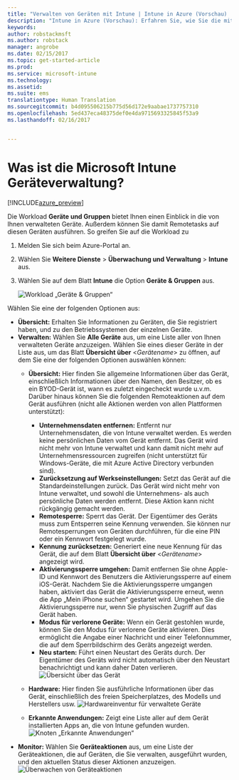 ```yaml
---
title: "Verwalten von Geräten mit Intune | Intune in Azure (Vorschau) | Microsoft Docs"
description: "Intune in Azure (Vorschau): Erfahren Sie, wie Sie die mit Intune verwalteten Geräte anzeigen und mit diesen verschiedene Aktionen durchführen."
keywords: 
author: robstackmsft
ms.author: robstack
manager: angrobe
ms.date: 02/15/2017
ms.topic: get-started-article
ms.prod: 
ms.service: microsoft-intune
ms.technology: 
ms.assetid: 
ms.suite: ems
translationtype: Human Translation
ms.sourcegitcommit: b4d095506215b775d56d172e9aabae1737757310
ms.openlocfilehash: 5ed437eca48375def0e4da9715693325845f53a9
ms.lasthandoff: 02/16/2017


---
```


# <a name="what-is-microsoft-intune-device-management"></a>Was ist die Microsoft Intune Geräteverwaltung? 


[!INCLUDE[azure_preview](../includes/azure_preview.md)]

Die Workload **Geräte und Gruppen** bietet Ihnen einen Einblick in die von Ihnen verwalteten Geräte. Außerdem können Sie damit Remotetasks auf diesen Geräten ausführen. So greifen Sie auf die Workload zu

1. Melden Sie sich beim Azure-Portal an.
2. Wählen Sie **Weitere Dienste** > **Überwachung und Verwaltung** > **Intune** aus.
3. Wählen Sie auf dem Blatt **Intune** die Option **Geräte & Gruppen** aus.

    ![Workload „Geräte & Gruppen“](./media/devices-and-groups-workload.png)

Wählen Sie eine der folgenden Optionen aus:

- **Übersicht:** Erhalten Sie Informationen zu Geräten, die Sie registriert haben, und zu den Betriebssystemen der einzelnen Geräte.
- **Verwalten:** Wählen Sie **Alle Geräte** aus, um eine Liste aller von Ihnen verwalteten Geräte anzuzeigen.
    Wählen Sie eines dieser Geräte in der Liste aus, um das Blatt **Übersicht über** <*Gerätename*>  zu öffnen, auf dem Sie eine der folgenden Optionen auswählen können:
    - **Übersicht:** Hier finden Sie allgemeine Informationen über das Gerät, einschließlich Informationen über den Namen, den Besitzer, ob es ein BYOD-Gerät ist, wann es zuletzt eingecheckt wurde u.v.m. Darüber hinaus können Sie die folgenden Remoteaktionen auf dem Gerät ausführen (nicht alle Aktionen werden von allen Plattformen unterstützt):
        - **Unternehmensdaten entfernen:** Entfernt nur Unternehmensdaten, die von Intune verwaltet werden. Es werden keine persönlichen Daten vom Gerät entfernt. Das Gerät wird nicht mehr von Intune verwaltet und kann damit nicht mehr auf Unternehmensressourcen zugreifen (nicht unterstützt für Windows-Geräte, die mit Azure Active Directory verbunden sind).
        - **Zurücksetzung auf Werkseinstellungen:** Setzt das Gerät auf die Standardeinstellungen zurück. Das Gerät wird nicht mehr von Intune verwaltet, und sowohl die Unternehmens- als auch persönliche Daten werden entfernt. Diese Aktion kann nicht rückgängig gemacht werden.
        - **Remotesperre:** Sperrt das Gerät. Der Eigentümer des Geräts muss zum Entsperren seine Kennung verwenden. Sie können nur Remotesperrungen von Geräten durchführen, für die eine PIN oder ein Kennwort festgelegt wurde.
        - **Kennung zurücksetzen:** Generiert eine neue Kennung für das Gerät, die auf dem Blatt **Übersicht über** <*Gerätename*>  angezeigt wird.
        - **Aktivierungssperre umgehen:** Damit entfernen Sie ohne Apple-ID und Kennwort des Benutzers die Aktivierungssperre auf einem iOS-Gerät. Nachdem Sie die Aktivierungssperre umgangen haben, aktiviert das Gerät die Aktivierungssperre erneut, wenn die App „Mein iPhone suchen“ gestartet wird. Umgehen Sie die Aktivierungssperre nur, wenn Sie physischen Zugriff auf das Gerät haben.
        - **Modus für verlorene Geräte:** Wenn ein Gerät gestohlen wurde, können Sie den Modus für verlorene Geräte aktivieren. Dies ermöglicht die Angabe einer Nachricht und einer Telefonnummer, die auf dem Sperrbildschirm des Geräts angezeigt werden.
        - **Neu starten:** Führt einen Neustart des Geräts durch. Der Eigentümer des Geräts wird nicht automatisch über den Neustart benachrichtigt und kann daher Daten verlieren.
        ![Übersicht über das Gerät](http://i.imgur.com/4Rx4VXm.png)
        
    - **Hardware:** Hier finden Sie ausführliche Informationen über das Gerät, einschließlich des freien Speicherplatzes, des Modells und Herstellers usw.
    ![Hardwareinventur für verwaltete Geräte](./media/hardware-inventory.png)
    - **Erkannte Anwendungen:** Zeigt eine Liste aller auf dem Gerät installierten Apps an, die von Intune gefunden wurden.
    ![Knoten „Erkannte Anwendungen“](./media/detected-applications.png)
- **Monitor:** Wählen Sie **Geräteaktionen** aus, um eine Liste der Geräteaktionen, die auf Geräten, die Sie verwalten, ausgeführt wurden, und den aktuellen Status dieser Aktionen anzuzeigen.
![Überwachen von Geräteaktionen](./media/monitor-device-actions.png)

